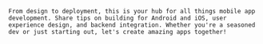 
`From design to deployment, this is your hub for all things mobile app development. Share tips on building for Android and iOS, user experience design, and backend integration. Whether you're a seasoned dev or just starting out, let's create amazing apps together!`